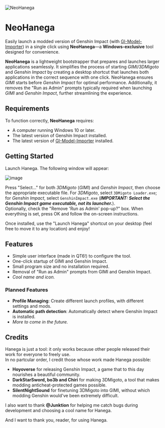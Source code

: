![NeoHanega](https://github.com/user-attachments/assets/aad2b827-2c8b-417a-99cf-a221a79cc245)

# NeoHanega
Easily launch a modded version of Genshin Impact (with [GI-Model-Importer](https://github.com/SilentNightSound/GI-Model-Importer)) in a single click using **NeoHanega**—a **Windows-exclusive** tool designed for convenience.

**NeoHanega** is a lightweight bootstrapper that prepares and launches larger applications seamlessly. It simplifies the process of starting *GIMI/3DMigoto* and *Genshin Impact* by creating a desktop shortcut that launches both applications in the correct sequence with one click. NeoHanega ensures *GIMI* starts before *Genshin Impact* for optimal performance.
Additionally, it removes the "Run as Admin" prompts typically required when launching *GIMI* and *Genshin Impact*, further streamlining the experience.

## Requirements
To function correctly, **NeoHanega** requires:
- A computer running Windows 10 or later.
- The latest version of Genshin Impact installed.
- The latest version of [GI-Model-Importer](https://github.com/SilentNightSound/GI-Model-Importer) installed.

## Getting Started
Launch Hanega. The following window will appear:

![image](https://github.com/user-attachments/assets/8abfdb9d-8224-4d76-8554-15c49e6ae618)

Press "Select..." for both *3DMigoto* (*GIMI*) and *Genshin Impact*, then choose the appropriate executable file. For *3DMigoto*, select `3DMigoto Loader.exe`; for *Genshin Impact*, select `GenshinImpact.exe` (***IMPORTANT: Select the Genshin Impact game executable, not its launcher.***).<br>
Optionally, check the "Remove 'Run as Admin' pop-up?" box. When everything is set, press OK and follow the on-screen instructions.

Once installed, use the "Launch Hanega" shortcut on your desktop (feel free to move it to any location) and enjoy!

## Features
- Simple user interface (made in QT6!) to configure the tool.
- One-click startup of GIMI and Genshin Impact.
- Small program size and no installation required.
- Removal of "Run as Admin" prompts from GIMI and Genshin Impact.
- *Cool name and icon.*

### Planned Features
- **Profile Managing**: Create different launch profiles, with different settings and mods.
- **Automatic path detection**: Automatically detect where Genshin Impact is installed.
- *More to come in the future.*

## Credits
Hanega is just a tool: it only works because other people released their work for everyone to freely use.<br>
In no partcular order, I credit those whose work made Hanega possible:
- **Hoyoverse** for releasing Genshin Impact, a game that to this day nourishes a beautiful community.
- **DarkStarSword, bo3b and Chiri** for making 3DMigoto, a tool that makes modding anticheat-protected games possible.
- **SilentNightSound** for finetuning 3DMigoto into GIMI, without which modding Genshin would've been extremely difficult.

I also want to thank **@Junktion** for helping me catch bugs during development and choosing a cool name for Hanega.

And I want to thank you, reader, for using Hanega.
